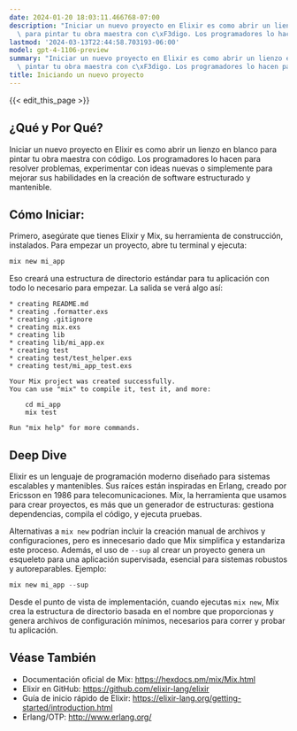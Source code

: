```yaml
---
date: 2024-01-20 18:03:11.466768-07:00
description: "Iniciar un nuevo proyecto en Elixir es como abrir un lienzo en blanco\
  \ para pintar tu obra maestra con c\xF3digo. Los programadores lo hacen para resolver\u2026"
lastmod: '2024-03-13T22:44:58.703193-06:00'
model: gpt-4-1106-preview
summary: "Iniciar un nuevo proyecto en Elixir es como abrir un lienzo en blanco para\
  \ pintar tu obra maestra con c\xF3digo. Los programadores lo hacen para resolver\u2026"
title: Iniciando un nuevo proyecto
---
```


{{< edit_this_page >}}

## ¿Qué y Por Qué?
Iniciar un nuevo proyecto en Elixir es como abrir un lienzo en blanco para pintar tu obra maestra con código. Los programadores lo hacen para resolver problemas, experimentar con ideas nuevas o simplemente para mejorar sus habilidades en la creación de software estructurado y mantenible.

## Cómo Iniciar:
Primero, asegúrate que tienes Elixir y Mix, su herramienta de construcción, instalados. Para empezar un proyecto, abre tu terminal y ejecuta:

```elixir
mix new mi_app
```

Eso creará una estructura de directorio estándar para tu aplicación con todo lo necesario para empezar. La salida se verá algo así:

```
* creating README.md
* creating .formatter.exs
* creating .gitignore
* creating mix.exs
* creating lib
* creating lib/mi_app.ex
* creating test
* creating test/test_helper.exs
* creating test/mi_app_test.exs

Your Mix project was created successfully.
You can use "mix" to compile it, test it, and more:

    cd mi_app
    mix test

Run "mix help" for more commands.
```

## Deep Dive
Elixir es un lenguaje de programación moderno diseñado para sistemas escalables y mantenibles. Sus raíces están inspiradas en Erlang, creado por Ericsson en 1986 para telecomunicaciones. Mix, la herramienta que usamos para crear proyectos, es más que un generador de estructuras: gestiona dependencias, compila el código, y ejecuta pruebas.

Alternativas a `mix new` podrían incluir la creación manual de archivos y configuraciones, pero es innecesario dado que Mix simplifica y estandariza este proceso. Además, el uso de `--sup` al crear un proyecto genera un esqueleto para una aplicación supervisada, esencial para sistemas robustos y autoreparables. Ejemplo:

```elixir
mix new mi_app --sup
```

Desde el punto de vista de implementación, cuando ejecutas `mix new`, Mix crea la estructura de directorio basada en el nombre que proporcionas y genera archivos de configuración mínimos, necesarios para correr y probar tu aplicación.

## Véase También
- Documentación oficial de Mix: https://hexdocs.pm/mix/Mix.html
- Elixir en GitHub: https://github.com/elixir-lang/elixir
- Guía de inicio rápido de Elixir: https://elixir-lang.org/getting-started/introduction.html
- Erlang/OTP: http://www.erlang.org/
